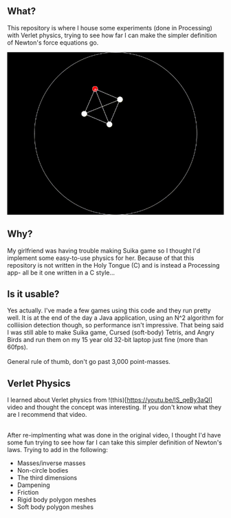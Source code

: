 ## What?
This repository is where I house some experiments (done in Processing) with Verlet physics, trying to see how far I can make the simpler definition of Newton's force equations go.

<img src=./imgs/physics_demo_cube.gif></img>

## Why?
My girlfriend was having trouble making Suika game so I thought I'd implement
some easy-to-use physics for her. Because of that this repository is not
written in the Holy Tongue (C) and is instead a Processing app- all be it one
written in a C style...

## Is it usable?
Yes actually. I've made a few games using this code and they run pretty well.
It is at the end of the day a Java application, using an N^2 algorithm for
colliision detection though, so performance isn't impressive. That being said I was still able to make Suika game, Cursed (soft-body) Tetris, and Angry Birds and run them on my 15 year old 32-bit laptop just fine (more than 60fps).<br><br>
General rule of thumb, don't go past 3,000 point-masses.

## Verlet Physics
I learned about Verlet physics from !(this)[https://youtu.be/lS_qeBy3aQI] video
and thought the concept was interesting. If you don't know what they are I
recommend that video. <br><br>

After re-implmenting what was done in the original video, I thought I'd have
some fun trying to see how far I can take this simpler definition of Newton's
laws. Trying to add in the following:
- Masses/inverse masses
- Non-circle bodies
- The third dimensions
- Dampening
- Friction
- Rigid body polygon meshes
- Soft body polygon meshes





